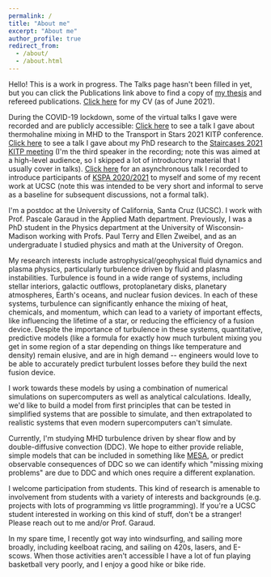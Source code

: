 ```yaml
---
permalink: /
title: "About me"
excerpt: "About me"
author_profile: true
redirect_from: 
  - /about/
  - /about.html
---
```


Hello! This is a work in progress. The Talks page hasn't been filled in yet, but you can click the Publications link above to find a copy of [my thesis](http://afraser3.github.io/files/Fraser_thesis.pdf) and refereed publications. [Click here](http://afraser3.github.io/files/Fraser_CV.pdf) for my CV (as of June 2021).

During the COVID-19 lockdown, some of the virtual talks I gave were recorded and are publicly accessible:
[Click here](https://online.kitp.ucsb.edu/online/transtar-c21/fraser/) to see a talk I gave about thermohaline mixing in MHD to the Transport in Stars 2021 KITP conference. 
[Click here](https://online.kitp.ucsb.edu/online/staircase21/mechanisms3/) to see a talk I gave about my PhD research to the [Staircases 2021 KITP meeting](https://online.kitp.ucsb.edu/online/staircase21/) (I'm the third speaker in the recording; note this was aimed at a high-level audience, so I skipped a lot of introductory material that I usually cover in talks).
[Click here](https://www.youtube.com/watch?v=bbHKFgBnQKg) for an asynchronous talk I recorded to introduce participants of [KSPA 2020/2021](https://kspa.soe.ucsc.edu/2020) to myself and some of my recent work at UCSC (note this was intended to be very short and informal to serve as a baseline for subsequent discussions, not a formal talk).

I'm a postdoc at the University of California, Santa Cruz (UCSC). I work with Prof. Pascale Garaud in the Applied Math department. Previously, I was a PhD student in the Physics department at the University of Wisconsin-Madison working with Profs. Paul Terry and Ellen Zweibel, and as an undergraduate I studied physics and math at the University of Oregon.

My research interests include astrophysical/geophysical fluid dynamics and plasma physics, particularly turbulence driven by fluid and plasma instabilities. Turbulence is found in a wide range of systems, including stellar interiors, galactic outflows, protoplanetary disks, planetary atmospheres, Earth's oceans, and nuclear fusion devices. In each of these systems, turbulence can significantly enhance the mixing of heat, chemicals, and momentum, which can lead to a variety of important effects, like influencing the lifetime of a star, or reducing the efficiency of a fusion device. Despite the importance of turbulence in these systems, quantitative, predictive models (like a formula for exactly how much turbulent mixing you get in some region of a star depending on things like temperature and density) remain elusive, and are in high demand -- engineers would love to be able to accurately predict turbulent losses before they build the next fusion device. 

I work towards these models by using a combination of numerical simulations on supercomputers as well as analytical calculations. Ideally, we'd like to build a model from first principles that can be tested in simplified systems that are possible to simulate, and then extrapolated to realistic systems that even modern supercomputers can't simulate.

Currently, I'm studying MHD turbulence driven by shear flow and by double-diffusive convection (DDC). We hope to either provide reliable, simple models that can be included in something like [MESA](http://mesa.sourceforge.net/), or predict observable consequences of DDC so we can identify which "missing mixing problems" are due to DDC and which ones require a different explanation.

I welcome participation from students. This kind of research is amenable to involvement from students with a variety of interests and backgrounds (e.g. projects with lots of programming vs little programming). If you're a UCSC student interested in working on this kind of stuff, don't be a stranger! Please reach out to me and/or Prof. Garaud.

In my spare time, I recently got way into windsurfing, and sailing more broadly, including keelboat racing, and sailing on 420s, lasers, and E-scows. When those activities aren't accessible I have a lot of fun playing basketball very poorly, and I enjoy a good hike or bike ride.
